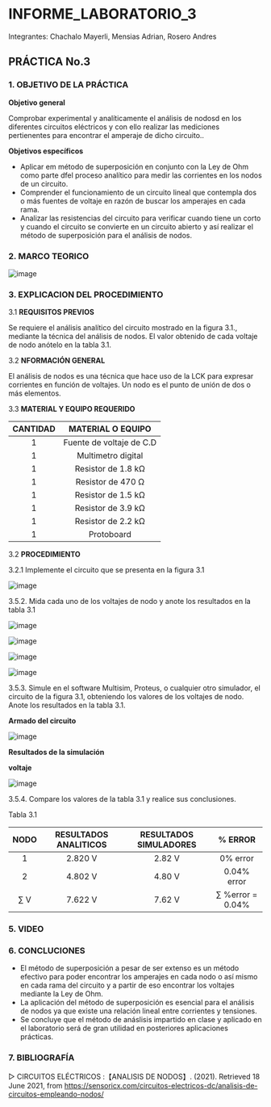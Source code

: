 # INFORME_LABORATORIO_3
Integrantes: Chachalo Mayerli, Mensias Adrian, Rosero Andres

## **PRÁCTICA No.3**

### 1.  OBJETIVO DE LA PRÁCTICA

**Objetivo general** 

Comprobar experimental y analíticamente el análisis de nodosd en los diferentes circuitos eléctricos y con ello realizar las mediciones pertienentes para encontrar el amperaje de dicho circuito..

**Objetivos específicos**

- Aplicar em método de superposición en conjunto con la Ley de Ohm como parte dfel proceso analítico para medir las corrientes en los nodos de un circuito.
- Comprender el funcionamiento de un circuito lineal que contempla dos o más fuentes de voltaje en razón de buscar los amperajes en cada rama.
- Analizar las resistencias del circuito para verificar cuando tiene un corto y cuando el circuito se convierte en un circuito abierto y así realizar el método de superposición para el análisis de nodos.

### 2.  MARCO TEORICO

![image](https://user-images.githubusercontent.com/85209614/122558049-38b81700-d003-11eb-9bf7-b04ec3730e8a.png)

### 3.  EXPLICACION DEL PROCEDIMIENTO 

3.1 **REQUISITOS PREVIOS**

Se requiere el análisis analítico del circuito mostrado en la figura 3.1., mediante la
técnica del análisis de nodos. El valor obtenido de cada voltaje de nodo anótelo en la
tabla 3.1.

3.2 **NFORMACIÓN GENERAL**

El análisis de nodos es una técnica que hace uso de la LCK para expresar corrientes en
función de voltajes.
Un nodo es el punto de unión de dos o más elementos.

3.3 **MATERIAL Y EQUIPO REQUERIDO**

|**CANTIDAD**| **MATERIAL O EQUIPO**|
|:---: | :---: |
| 1 | Fuente de voltaje de C.D |
| 1 | Multimetro digital |
| 1 | Resistor de 1.8 kΩ |
| 1 | Resistor de 470 Ω |
| 1 | Resistor de 1.5 kΩ |
| 1 | Resistor de 3.9 kΩ |
| 1 | Resistor de 2.2 kΩ |
| 1 | Protoboard |

3.2 **PROCEDIMIENTO**

3.2.1 Implemente el circuito que se presenta en la figura 3.1 

![image](https://user-images.githubusercontent.com/85126275/122089373-4df73080-cdcc-11eb-8c1f-203ad89c4351.png)

3.5.2. Mida cada uno de los voltajes de nodo y anote los resultados en la tabla 3.1

![image](https://user-images.githubusercontent.com/75383758/122560251-01973500-d006-11eb-91d7-1bef2dc6da56.png)

![image](https://user-images.githubusercontent.com/75383758/122560991-e37e0480-d006-11eb-8001-9634a4784e7a.png)

![image](https://user-images.githubusercontent.com/75383758/122562130-5471ec00-d008-11eb-8c61-bc824708accd.png)

![image](https://user-images.githubusercontent.com/75383758/122564041-8ab06b00-d00a-11eb-80bc-d77e08539a16.png)

3.5.3. Simule en el software Multisim, Proteus, o cualquier otro simulador, el circuito
de la figura 3.1, obteniendo los valores de los voltajes de nodo. Anote los resultados en la tabla 3.1.

**Armado del circuito**

![image](https://user-images.githubusercontent.com/85126275/122106694-dc28e200-cddf-11eb-8d34-a9c112ede30c.png)

**Resultados de la simulación**

**voltaje** 

![image](https://user-images.githubusercontent.com/75383758/122559513-0effef80-d005-11eb-9977-8db3a41b6258.png)

3.5.4. Compare los valores de la tabla 3.1 y realice sus conclusiones.

Tabla 3.1 

|**NODO**| **RESULTADOS ANALITICOS** | **RESULTADOS SIMULADORES** | **% ERROR** |
|:--: | :---: | :---: | :---: |
|  1  | 2.820 V | 2.82 V | 0% error |
|  2  | 4.802 V | 4.80 V | 0.04% error |
| ∑ V | 7.622 V | 7.62 V | ∑ %error = 0.04% |

### 5.  VIDEO

### 6.  CONCLUCIONES 

- El método de superposición a pesar de ser extenso es un método efectivo para poder encontrar los amperajes en cada nodo o así mismo en cada rama del circuito y a partir de eso encontrar los voltajes mediante la Ley de Ohm.
- La aplicación del método de superposición es esencial para el análisis de nodos ya que existe una relación lineal entre corrientes y tensiones. 
- Se concluye que el método de anáslisis impartido en clase y aplicado en el laboratorio será de gran utilidad en posteriores aplicaciones prácticas.

### 7.  BIBLIOGRAFÍA
▷ CIRCUITOS ELÉCTRICOS :【ANALISIS DE NODOS】. (2021). Retrieved 18 June 2021, from https://sensoricx.com/circuitos-electricos-dc/analisis-de-circuitos-empleando-nodos/








